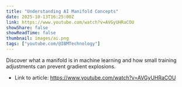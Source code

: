 ```yaml
---
title: "Understanding AI Manifold Concepts"
date: 2025-10-13T16:25:00Z
link: https://www.youtube.com/watch?v=AVGyUHRaCOU
showShare: false
showReadTime: false
thumbnail: images/ai.png
tags: ["youtube.com/@IBMTechnology"]
---
```

Discover what a manifold is in machine learning and how small training adjustments can prevent gradient explosions.

- Link to article: https://www.youtube.com/watch?v=AVGyUHRaCOU